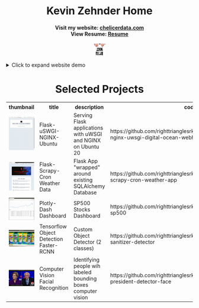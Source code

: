 <p align="center">
	<h1 style="text-align: center">
		Kevin Zehnder Home</h1>
  		<h4 style="text-align: center">
		Visit my website: 
	<a href="https://chelicerdata.com/" title="Personal Website">chelicerdata.com</a>
	<br>
		View Resume:
	<a href="https://github.com/righttrianglesrkewl3/job/blob/main/docs/imgs/KEVIN_ZEHNDER_jan2021_u_git.pdf" title="Resume">Resume</a> 
		</h4>
</p>

<p align="center">
  <img src="docs/imgs/job1_resized.jpeg" style="width:32px;height:32px;">
</p>

<details>
<summary>Click to expand website demo</summary>
<p align="center">
  <img src="docs/imgs/website.gif">
</p>
</details>

<div class="content">
    <h1 style="text-align: center">Selected Projects</h1>
    <table>
        <tr>
            <th>thumbnail</th>
	    <th>title</th>
            <th>description</th>
            <th>code</th>
        </tr>
	<tr>
		<td><img src="https://github.com/righttrianglesrkewl3/job/blob/main/docs/imgs/website.gif"></td>
                <td>Flask-uSWGI-NGINX-Ubuntu</td>
                <td>Serving Flask applications with uWSGI and NGINX on Ubuntu 20</td>
                <td>https://github.com/righttrianglesrkewl3/job/tree/main/flask-nginx-uwsgi-digital-ocean-webhost</td>
            </tr>
	    <tr>
		<td><img src="https://github.com/righttrianglesrkewl3/job/blob/main/docs/imgs/flask_sqla_existing.png"></td>
                <td>Flask-Scrapy-Cron Weather Data</td>
                <td>Flask App "wrapped" around existing SQLAlchemy Database</td>
                <td>https://github.com/righttrianglesrkewl3/job/tree/main/flask-scrapy-cron-weather-app</td>
            </tr>
	    <tr>
	    <td><img src="https://github.com/righttrianglesrkewl3/job/blob/main/docs/imgs/dash_sp500.gif"></td>
	    <td>Plotly-Dash Dashboard</td>
	    <td>SP500 Stocks Dashboard</td>
	    <td>https://github.com/righttrianglesrkewl3/job/tree/main/plotlydash-sp500</td>
	    <tr>
                <td><img src="https://github.com/righttrianglesrkewl3/job/blob/main/docs/imgs/usage1.png"></td>
                <td>Tensorflow Object Detection Faster-RCNN</td>
                <td>Custom Object Detector (2 classes)</td>
                <td>https://github.com/righttrianglesrkewl3/job/tree/main/cv-sanitizer-detector</td>
            </tr>
	    <tr>
		<td><img src="https://github.com/righttrianglesrkewl3/job/blob/main/docs/imgs/candidates_facial_recognition.jpg"></td>
                <td>Computer Vision Facial Recognition</td>
                <td>Identifying people wih labeled bounding boxes computer vision</td>
                <td>https://github.com/righttrianglesrkewl3/job/tree/main/cv-president-detector-face</td>
            </tr>
    </table>
